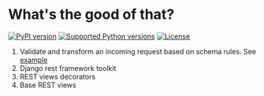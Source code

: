 # What's the good of that?
[![PyPI version](https://badge.fury.io/py/drf-toolkit.svg)](https://pypi.org/project/drf-toolkit/)
[![Supported Python versions](https://img.shields.io/pypi/pyversions/drf-toolkit)](https://img.shields.io/pypi/pyversions/drf-toolkit)
[![License](https://img.shields.io/pypi/l/drf-toolkit)](https://img.shields.io/pypi/l/drf-toolkit)
1. Validate and transform an incoming request based on schema rules. See [example](https://github.com/agorinenko/drf-toolkit/blob/master/examples/views.py) 
1. Django rest framework toolkit
1. REST views decorators
1. Base REST views
